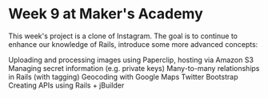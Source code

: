 Week 9 at Maker's Academy
===============
This week's project is a clone of Instagram. The goal is to continue to enhance our knowledge of Rails, introduce some more advanced concepts:

Uploading and processing images using Paperclip, hosting via Amazon S3
Managing secret information (e.g. private keys)
Many-to-many relationships in Rails (with tagging)
Geocoding with Google Maps
Twitter Bootstrap
Creating APIs using Rails + jBuilder
